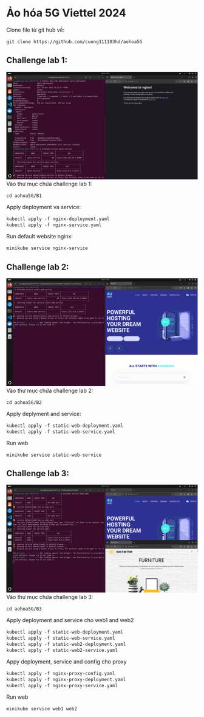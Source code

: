 # Ảo hóa 5G Viettel 2024

Clone file từ git hub về:
```
git clone https://github.com/cuong111103hd/aohoa5G
```
## Challenge lab 1:
![example](challengelab1.png)
Vào thư mục chứa challenge lab 1:

```
cd aohoa5G/B1
```
Apply deployment va service:
```
kubectl apply -f nginx-deployment.yaml
kubectl apply -f nginx-service.yaml
```
Run default website nginx:
```
minikube service nginx-service 
```
## Challenge lab 2:
![example](challengelab2.png)
Vào thư mục chứa challenge lab 2:
```
cd aohoa5G/B2
```
Apply deplyment and service:
```
kubectl apply -f static-web-deployment.yaml
kubectl apply -f static-web-service.yaml
```
Run web
```
minikube service static-web-service
```
## Challenge lab 3:
![example](challengelab3.png)
Vào thư mục chứa challenge lab 3:
```
cd aohoa5G/B3
```
Apply deployment and service cho web1 and web2
```
kubectl apply -f static-web-deployment.yaml
kubectl apply -f static-web-service.yaml
kubectl apply -f static-web2-deployment.yaml
kubectl apply -f static-web2-service.yaml
```
Appy deployment, service and config cho proxy
```
kubectl apply -f nginx-proxy-config.yaml
kubectl apply -f nginx-proxy-deployment.yaml
kubectl apply -f nginx-proxy-service.yaml
```
Run web
```
minikube service web1 web2
```
